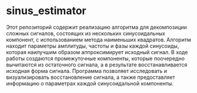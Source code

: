 # sinus_estimator

Этот репозиторий содержит реализацию алгоритма для декомпозиции сложных сигналов, состоящих из нескольких синусоидальных компонент, с использованием метода наименьших квадратов. Алгоритм находит параметры амплитуды, частоты и фазы каждой синусоиды, которая наилучшим образом аппроксимирует исходный сигнал. В ходе работы создаются промежуточные компоненты, которые поочередно вычитаются из остаточного сигнала, а в результате восстанавливается исходная форма сигнала. Программа позволяет исследовать и визуализировать восстановление сигнала, а также предоставляет информацию о параметрах каждой синусоидальной компоненты.
